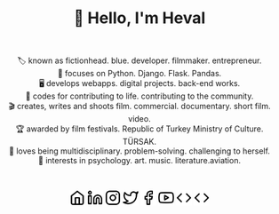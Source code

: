 <h1 align='center'>👋 Hello, I'm Heval</h1><br>
<p align='center'>
🏷 known as fictionhead. blue. developer. filmmaker. entrepreneur.<br>
🧠 focuses on Python. Django. Flask. Pandas.<br>
🖥 develops webapps. digital projects. back-end works.<br>
💪 codes for contributing to life. contributing to the community.<br>
🎬 creates, writes and shoots film. commercial. documentary. short film. video.<br>
🏆 awarded by film festivals. Republic of Turkey Ministry of Culture. TÜRSAK.<br>
💙 loves being multidisciplinary. problem-solving. challenging to herself.<br>
🧩 interests in psychology. art. music. literature.aviation.<br></p><br>

<p align='center'>
<a href="https://github.com/hevalhazalkurt" target="_blank" title="Homepage"><img height="28" src="https://raw.githubusercontent.com/feathericons/feather/master/icons/home.svg"></a>
<a href="https://www.linkedin.com/in/hevalhazalkurt/" target="_blank" title="LinkedIn"><img height="28"  src="https://raw.githubusercontent.com/feathericons/feather/master/icons/linkedin.svg"></a>
<a href="https://www.instagram.com/hevalhazalkurt/" target="_blank" title="Instagram"><img height="28" src="https://raw.githubusercontent.com/feathericons/feather/master/icons/instagram.svg"></i></a>
<a href="https://twitter.com/hevalandsteven" target="_blank" title="Twitter"><img  height="28" src="https://raw.githubusercontent.com/feathericons/feather/master/icons/twitter.svg"></a>
<a href="https://www.facebook.com/hevalvehazal" target="_blank" title="Facebook"><img  height="28" src="https://raw.githubusercontent.com/feathericons/feather/master/icons/facebook.svg"></a>
<a href="https://www.youtube.com/user/kisaiyidir" target="_blank" title="Youtube"><img  height="28" src="https://raw.githubusercontent.com/feathericons/feather/master/icons/youtube.svg"></a>
<a href="https://www.codewars.com/users/hevalhazalkurt" target="_blank" title="CodeWars"><img  height="28" src="https://raw.githubusercontent.com/feathericons/feather/master/icons/code.svg"></a>
<a href="https://www.hackerrank.com/hevalhazalkurt" target="_blank" title="HackerRank"><img  height="28" src="https://raw.githubusercontent.com/feathericons/feather/master/icons/code.svg"></a>
</p>

